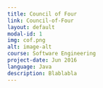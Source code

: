 ```yaml
---
title: Council of Four
link: Council-of-Four
layout: default
modal-id: 1
img: cof.png
alt: image-alt
course: Software Engineering
project-date: Jun 2016
language: Java
description: Blablabla
---
```

